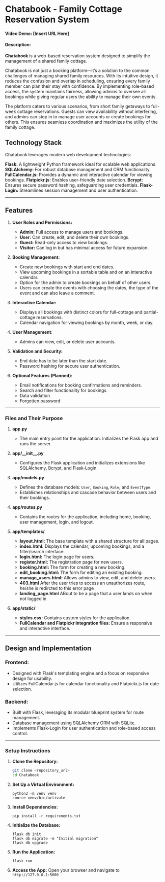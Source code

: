 # Chatabook - Family Cottage Reservation System

#### Video Demo: [Insert URL Here]

#### Description:
**Chatabook** is a web-based reservation system designed to simplify the management of a shared family cottage.

Chatabook is not just a booking platform—it’s a solution to the common challenges of managing shared family resources. With its intuitive design, it reduces the confusion and overlap in scheduling, ensuring every family member can plan their stay with confidence. By implementing role-based access, the system maintains fairness, allowing admins to oversee all bookings while giving regular users the ability to manage their own events.

The platform caters to various scenarios, from short family getaways to full-week cottage reservations. Guests can view availability without interfering, and admins can step in to manage user accounts or create bookings for others. This ensures seamless coordination and maximizes the utility of the family cottage.

## Technology Stack
Chatabook leverages modern web development technologies:

**Flask:** A lightweight Python framework ideal for scalable web applications.
**SQLAlchemy:** For robust database management and ORM functionality.
**FullCalendar.js:** Provides a dynamic and interactive calendar for viewing bookings.
**Flatpickr.js:** Enables user-friendly date selection.
**Bcrypt:** Ensures secure password hashing, safeguarding user credentials.
**Flask-Login:** Streamlines session management and user authentication.



---

## Features

1. **User Roles and Permissions:**
   - **Admin:** Full access to manage users and bookings.
   - **User:** Can create, edit, and delete their own bookings.
   - **Guest:** Read-only access to view bookings.
   - **Visitor:** Can log in but has minimal access for future expansion.

2. **Booking Management:**
   - Create new bookings with start and end dates.
   - View upcoming bookings in a sortable table and on an interactive calendar.
   - Option for the admin to create bookings on behalf of other users.
   - Users can create the events with choosing the dates, the type of the event and can also leave a comment.

3. **Interactive Calendar:**
   - Displays all bookings with distinct colors for full-cottage and partial-cottage reservations.
   - Calendar navigation for viewing bookings by month, week, or day.

4. **User Management:**
   - Admins can view, edit, or delete user accounts.

5. **Validation and Security:**
   - End date has to be later than the start date.
   - Password hashing for secure user authentication.

6. **Optional Features (Planned):**
   - Email notifications for booking confirmations and reminders.
   - Search and filter functionality for bookings.
   - Data validation
   - Forgotten password

---

### Files and Their Purpose

1. **app.py**
   - The main entry point for the application. Initializes the Flask app and runs the server.

2. **app/\_\_init\_\_.py**
   - Configures the Flask application and initializes extensions like SQLAlchemy, Bcrypt, and Flask-Login.

3. **app/models.py**
   - Defines the database models: `User`, `Booking`, `Role`, and `EventType`.
   - Establishes relationships and cascade behavior between users and their bookings.

4. **app/routes.py**
   - Contains the routes for the application, including home, booking, user management, login, and logout.

5. **app/templates/**
   - **layout.html:** The base template with a shared structure for all pages.
   - **index.html:** Displays the calendar, upcoming bookings, and a filter/search interface.
   - **login.html:** The login page for users.
   - **register.html:** The registration page for new users.
   - **booking.html:** The form for creating a new booking.
   - **edit_booking.html:** The form for editing an existing booking.
   - **manage_users.html:** Allows admins to view, edit, and delete users.
   - **403.html** After the user tries to access an unauthorizes route, he/she is redircted to this error page
   - **landing_page.html** ABout to be a page that a user lands on when not logged in.

6. **app/static/**
   - **styles.css:** Contains custom styles for the application.
   - **FullCalendar and Flatpickr integration files:** Ensure a responsive and interactive interface.

---

## Design and Implementation

### Frontend:
- Designed with Flask's templating engine and a focus on responsive design for usability.
- Utilizes FullCalendar.js for calendar functionality and Flatpickr.js for date selection.

### Backend:
- Built with Flask, leveraging its modular blueprint system for route management.
- Database management using SQLAlchemy ORM with SQLite.
- Implements Flask-Login for user authentication and role-based access control.

---

### Setup Instructions

1. **Clone the Repository:**
   ```bash
   git clone <repository_url>
   cd Chatabook
2. **Set Up a Virtual Environment:**
    ```
    python3 -m venv venv
    source venv/bin/activate 
   ``` 
    
3. **Install Dependencies:**
    ```
    pip install -r requirements.txt
    ```

4. **Initialize the Database:**
    ```
    flask db init
    flask db migrate -m "Initial migration"
    flask db upgrade
    ```
5. **Run the Application:**
    ```
    flask run
    ```
6. **Access the App:**
    Open your browser and navigate to
    ```http://127.0.0.1:5000 ```